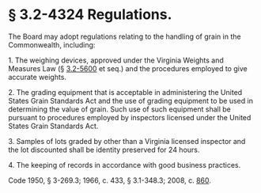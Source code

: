 # § 3.2-4324 Regulations.

<p>The Board may adopt regulations relating to the handling of grain in the Commonwealth, including:</p><p>1. The weighing devices, approved under the Virginia Weights and Measures Law (§ <a href='http://law.lis.virginia.gov/vacode/3.2-5600/'>3.2-5600</a> et seq.) and the procedures employed to give accurate weights.</p><p>2. The grading equipment that is acceptable in administering the United States Grain Standards Act and the use of grading equipment to be used in determining the value of grain. Such use of such equipment shall be pursuant to procedures employed by inspectors licensed under the United States Grain Standards Act.</p><p>3. Samples of lots graded by other than a Virginia licensed inspector and the lot discounted shall be identity preserved for 24 hours.</p><p>4. The keeping of records in accordance with good business practices.</p><p>Code 1950, § 3-269.3; 1966, c. 433, § 3.1-348.3; 2008, c. <a href='http://lis.virginia.gov/cgi-bin/legp604.exe?081+ful+CHAP0860'>860</a>.</p>